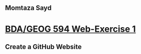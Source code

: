 ## Momtaza Sayd

# [BDA/GEOG 594 Web-Exercise 1](https://sdsu.instructure.com/courses/141078/assignments/1009767)
## Create a GitHub Website
